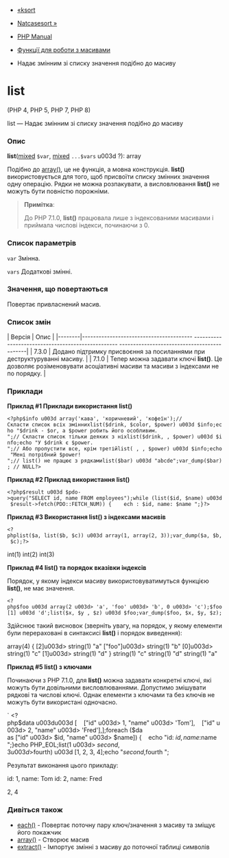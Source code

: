 - [«ksort](function.ksort.md)
- [Natcasesort »](function.Natcasesort.md)

- [PHP Manual](index.md)
- [Функції для роботи з масивами](ref.array.md)
- Надає змінним зі списку значення подібно до масиву

# list

(PHP 4, PHP 5, PHP 7, PHP 8)

list — Надає змінним зі списку значення подібно до масиву

### Опис

**list**([mixed](language.types.declarations.md#language.types.declarations.mixed)
`$var`,
[mixed](language.types.declarations.md#language.types.declarations.mixed)
`...$vars` u003d ?): array

Подібно до [array()](function.array.md), це не функція, а мовна
конструкція. **list()** використовується для того, щоб присвоїти списку
змінних значення одну операцію. Рядки не можна розпакувати, а
висловлювання **list()** не можуть бути повністю порожніми.

> **Примітка**:
>
> До PHP 7.1.0, **list()** працювала лише з індексованими масивами
> і приймала числові індекси, починаючи з 0.

### Список параметрів

`var`
Змінна.



`vars`
Додаткові змінні.

### Значення, що повертаються

Повертає привласнений масив.

### Список змін

| Версія | Опис |
|--------|---------------------------------------- -------------------------------------------------- --------------------------------------------|
| 7.3.0 | Додано підтримку присвоєння за посиланнями при деструктуруванні масиву. |
| 7.1.0 | Тепер можна задавати ключі **list()**. Це дозволяє розіменовувати асоціативні масиви та масиви з індексами не по порядку. |

### Приклади

**Приклад #1 Приклади використання **list()****

` <?php$info u003d array('кава', 'коричневий', 'кофеїн');// Скласти список всіх зміннихlist($drink, $color, $power) u003d $info;echo "$drink - $or, а $power робить його особливим.
";// Скласти список тільки деяких з ніхlist($drink, , $power) u003d $info;echo "У $drink є $power.
";// Або пропустити все, крім третійlist( , , $power) u003d $info;echo "Мені потрібний $power!
";// list() не працює з рядкамиlist($bar) u003d "abcde";var_dump($bar); // NULL?> `

**Приклад #2 Приклад використання **list()****

` <?php$result u003d $pdo->query("SELECT id, name FROM employees");while (list($id, $name) u003d $result->fetch(PDO::FETCH_NUM)) {    ech : $id, name: $name
";}?> `

**Приклад #3 Використання **list()** з індексами масивів**

` <?phplist($a, list($b, $c)) u003d array(1, array(2, 3));var_dump($a, $b, $c);?> `

int(1)
int(2)
int(3)

**Приклад #4 **list()** та порядок вказівки індексів**

Порядок, у якому індекси масиву використовуватимуться функцією
**list()**, не має значення.

` <?php$foo u003d array(2 u003d> 'a', 'foo' u003d> 'b', 0 u003d> 'c');$foo[1] u003d 'd';list($x, $y , $z) u003d $foo;var_dump($foo, $x, $y, $z); `

Здійснює такий висновок (зверніть увагу, на порядок, у якому
елементи були перераховані в синтаксисі **list()** і порядок виведення):

array(4) {
[2]u003d>
string(1) "a"
["foo"]u003d>
string(1) "b"
[0]u003d>
string(1) "c"
[1]u003d>
string(1) "d"
}
string(1) "c"
string(1) "d"
string(1) "a"

**Приклад #5 **list()** з ключами**

Починаючи з PHP 7.1.0, для **list()** можна задавати конкретні ключі,
які можуть бути довільними висловлюваннями. Допустимо змішувати
рядкові та числові ключі. Однак елементи з ключами та без ключів не
можуть бути використані одночасно.

` <?php$data u003du003d [    ["id" u003d> 1, "name" u003d> 'Tom'],    ["id" u003d> 2, "name" u003d> 'Fred'],];foreach ($da as ["id" u003d> $id, "name" u003d> $name]) {    echo "id: $id, name: $name
";}echo PHP_EOL;list(1 u003d> $second, 3 u003d> $fourth) u003d [1, 2, 3, 4];echo "$second, $fourth
";

Результат виконання цього прикладу:

id: 1, name: Tom
id: 2, name: Fred

2, 4

### Дивіться також

- [each()](function.each.md) - Повертає поточну пару ключ/значення
з масиву та зміщує його покажчик
- [array()](function.array.md) - Створює масив
- [extract()](function.extract.md) - Імпортує змінні з
масиву до поточної таблиці символів

